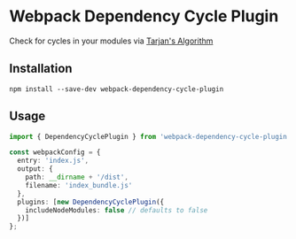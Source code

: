 # Webpack Dependency Cycle Plugin

Check for cycles in your modules via [Tarjan's Algorithm](https://en.wikipedia.org/wiki/Tarjan%27s_strongly_connected_components_algorithm)

## Installation

```shell
npm install --save-dev webpack-dependency-cycle-plugin
```

## Usage

```typescript
import { DependencyCyclePlugin } from 'webpack-dependency-cycle-plugin';

const webpackConfig = {
  entry: 'index.js',
  output: {
    path: __dirname + '/dist',
    filename: 'index_bundle.js'
  },
  plugins: [new DependencyCyclePlugin({
    includeNodeModules: false // defaults to false
  })]
};
```
